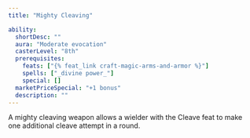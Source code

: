 ```yaml
---
title: "Mighty Cleaving"

ability:
  shortDesc: ""
  aura: "Moderate evocation"
  casterLevel: "8th"
  prerequisites:
    feats: ["{% feat_link craft-magic-arms-and-armor %}"]
    spells: ["_divine power_"]
    special: []
  marketPriceSpecial: "+1 bonus"
  description: ""
---
```

A mighty cleaving weapon allows a wielder with the Cleave feat to make one additional cleave attempt in a round.


